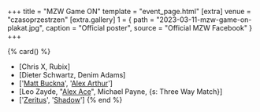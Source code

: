 +++
title = "MZW Game ON"
template = "event_page.html"
[extra]
venue = "czasoprzestrzen"
[extra.gallery]
1 = { path = "2023-03-11-mzw-game-on-plakat.jpg", caption = "Official poster", source = "Official MZW Facebook" }
+++

{% card() %}
- [Chris X, Rubix]
- [Dieter Schwartz, Denim Adams]
- ['[Matt Buckna](@/w/matt-buckna.md)', '[Alex Arthur](@/w/alex-arthur.md)']
- [Leo Zayde, "[Alex Ace](@/w/alex-ace.md)", Michael Payne, {s: Three Way Match}]
- ['[Zeritus](@/w/zeritus.md)', '[Shadow](@/w/shadow.md)']
{% end %}
